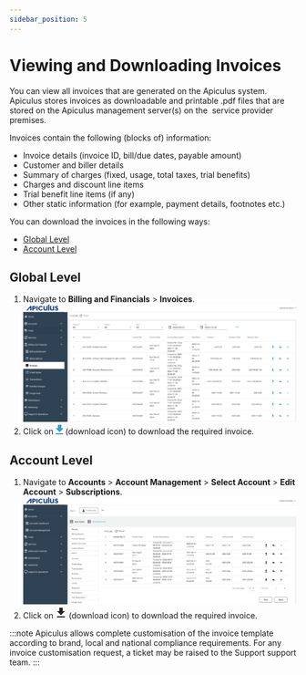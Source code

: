 ```yaml
---
sidebar_position: 5
---
```

# Viewing and Downloading Invoices

You can view all invoices that are generated on the Apiculus system. Apiculus stores invoices as downloadable and printable .pdf files that are stored on the Apiculus management server(s) on the  service provider premises.

Invoices contain the following (blocks of) information:
- Invoice details (invoice ID, bill/due dates, payable amount)
- Customer and biller details
- Summary of charges (fixed, usage, total taxes, trial benefits)
- Charges and discount line items
- Trial benefit line items (if any)
- Other static information (for example, payment details, footnotes etc.)

You can download the invoices in the following ways:
- [Global Level](#global-level)
- [Account Level](#account-level)
## Global Level
1. Navigate to **Billing and Financials** > **Invoices**.![Invoices](img/Invoices.png)
2. Click on  ![](img/download.png)  (download icon) to download the required invoice. 

## Account Level
1. Navigate to **Accounts** > **Account Management** > **Select Account** > **Edit Account** > **Subscriptions**.![Downloading Invoice](img/InvoicesAccount2.png)
2. Click on  ![Download Button](img/downloadblack.png) (download icon) to download the required invoice. 

:::note
Apiculus allows complete customisation of the invoice template according to brand, local and national compliance requirements. For any invoice customisation request, a ticket may be raised to the Support support team.
:::
